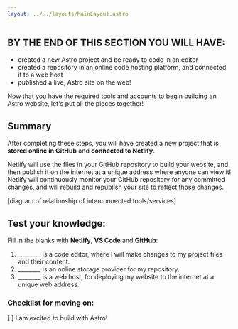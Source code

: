 ```yaml
---
layout: ../../layouts/MainLayout.astro
---
```


## BY THE END OF THIS SECTION YOU WILL HAVE:
- created a new Astro project and be ready to code in an editor
- created a repository in an online code hosting platform, and connected it to a web host
- published a live, Astro site on the web!

Now that you have the required tools and accounts to begin building an Astro website, let's put all the pieces together!

## Summary
After completing these steps, you will have created a new project that is **stored online in GitHub** and **connected to Netlify**. 

Netlify will use the files in your GitHub repository to build your website, and then publish it on the internet at a unique address where anyone can view it! Netlify will continuously monitor your GitHub repository for any committed changes, and will rebuild and republish your site to reflect those changes.

[diagram of relationship of interconnected tools/services]

## Test your knowledge:

Fill in the blanks with **Netlify**, **VS Code** and **GitHub**:

1. ________ is a code editor, where I will make changes to my project files and their content.
2. ________ is an online storage provider for my repository.
3. ________ is a web host, for deploying my website to the internet at a unique web address.


### Checklist for moving on:
[ ] I am excited to build with Astro!